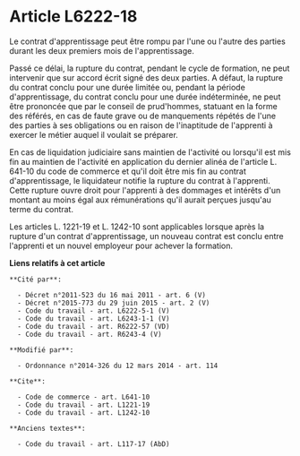 # Article L6222-18

Le contrat d'apprentissage peut être rompu par l'une ou l'autre des parties durant les deux premiers mois de
l'apprentissage. 

Passé ce délai, la rupture du contrat, pendant le cycle de formation, ne peut intervenir que sur accord écrit signé des deux
parties. A défaut, la rupture du contrat conclu pour une durée limitée ou, pendant la période d'apprentissage, du contrat
conclu pour une durée indéterminée, ne peut être prononcée que par le conseil de prud'hommes, statuant en la forme des
référés, en cas de faute grave ou de manquements répétés de l'une des parties à ses obligations ou en raison de l'inaptitude
de l'apprenti à exercer le métier auquel il voulait se préparer. 

En cas de liquidation judiciaire sans maintien de l'activité ou lorsqu'il est mis fin au maintien de l'activité en
application du dernier alinéa de l'article L. 641-10 du code de commerce et qu'il doit être mis fin au contrat
d'apprentissage, le liquidateur notifie la rupture du contrat à l'apprenti. Cette rupture ouvre droit pour l'apprenti à des
dommages et intérêts d'un montant au moins égal aux rémunérations qu'il aurait perçues jusqu'au terme du contrat. 

Les articles L. 1221-19 et L. 1242-10 sont applicables lorsque après la rupture d'un contrat d'apprentissage, un nouveau
contrat est conclu entre l'apprenti et un nouvel employeur pour achever la formation.

**Liens relatifs à cet article**

	**Cité par**:

	  - Décret n°2011-523 du 16 mai 2011 - art. 6 (V)
	  - Décret n°2015-773 du 29 juin 2015 - art. 2 (V)
	  - Code du travail - art. L6222-5-1 (V)
	  - Code du travail - art. L6243-1-1 (V)
	  - Code du travail - art. R6222-57 (VD)
	  - Code du travail - art. R6243-4 (V)

	**Modifié par**:

	  - Ordonnance n°2014-326 du 12 mars 2014 - art. 114

	**Cite**:

	  - Code de commerce - art. L641-10
	  - Code du travail - art. L1221-19
	  - Code du travail - art. L1242-10

	**Anciens textes**:

	  - Code du travail - art. L117-17 (AbD)
